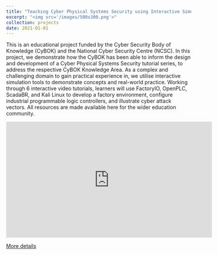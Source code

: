 ```yaml
---
title: "Teaching Cyber Physical Systems Security using Interactive Simulation"
excerpt: "<img src='/images/500x300.png'>"
collection: projects
date: 2021-01-01
---
```


This is an educational project funded by the Cyber Security Body of Knowledge (CyBOK) and the National Cyber Security Centre (NCSC). In this project, we demonstrate how the CyBOK has been able to inform the design and development of a Cyber Physical Systems Security tutorial series, to address the respective CyBOK Knowledge Area. As a complex and challenging domain to gain practical experience in, we utilise interactive simulation tools to demonstrate concepts and real-world practice. Working through 6 interactive video tutorials, learners will use FactoryIO, OpenPLC, ScadaBR, and Kali Linux to develop a factory environment, configure industrial programmable logic controllers, and illustrate cyber attack vectors. All resources are made available here for the wider education community.

<iframe width="560" height="315" src="https://www.youtube.com/embed/pSK1ngGZ9Fw" title="YouTube video player" frameborder="0" allow="accelerometer; autoplay; clipboard-write; encrypted-media; gyroscope; picture-in-picture" allowfullscreen></iframe>

[More details](http://www.cems.uwe.ac.uk/~pa-legg/uwecyber/cpss/)